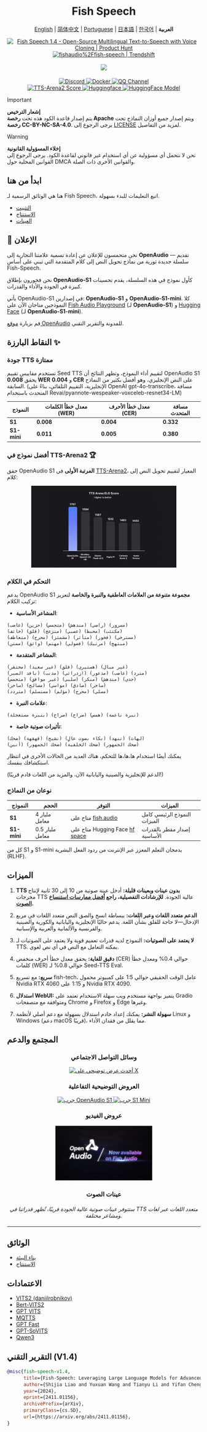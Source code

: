 <div align="center">
<h1>Fish Speech</h1>

[English](../README.md) | [简体中文](README.zh.md) | [Portuguese](README.pt-BR.md) | [日本語](README.ja.md) | [한국어](README.ko.md) | **العربية** <br>

<a href="https://www.producthunt.com/posts/fish-speech-1-4?embed=true&utm_source=badge-featured&utm_medium=badge&utm_souce=badge-fish&#0045;speech&#0045;1&#0045;4" target="_blank">
    <img src="https://api.producthunt.com/widgets/embed-image/v1/featured.svg?post_id=488440&theme=light" alt="Fish&#0032;Speech&#0032;1&#0046;4 - Open&#0045;Source&#0032;Multilingual&#0032;Text&#0045;to&#0045;Speech&#0032;with&#0032;Voice&#0032;Cloning | Product Hunt" style="width: 250px; height: 54px;" width="250" height="54" />
</a>
<a href="https://trendshift.io/repositories/7014" target="_blank">
    <img src="https://trendshift.io/api/badge/repositories/7014" alt="fishaudio%2Ffish-speech | Trendshift" style="width: 250px; height: 55px;" width="250" height="55"/>
</a>
<br>
</div>
<br>

<div align="center">
    <img src="https://count.getloli.com/get/@fish-speech?theme=asoul" /><br>
</div>

<br>

<div align="center">
    <a target="_blank" href="https://discord.gg/Es5qTB9BcN">
        <img alt="Discord" src="https://img.shields.io/discord/1214047546020728892?color=%23738ADB&label=Discord&logo=discord&logoColor=white&style=flat-square"/>
    </a>
    <a target="_blank" href="https://hub.docker.com/r/fishaudio/fish-speech">
        <img alt="Docker" src="https://img.shields.io/docker/pulls/fishaudio/fish-speech?style=flat-square&logo=docker"/>
    </a>
    <a target="_blank" href="https://pd.qq.com/s/bwxia254o">
      <img alt="QQ Channel" src="https://img.shields.io/badge/QQ-blue?logo=tencentqq">
    </a>
</div>

<div align="center">
    <a target="_blank" href="https://huggingface.co/spaces/TTS-AGI/TTS-Arena-V2">
      <img alt="TTS-Arena2 Score" src="https://img.shields.io/badge/TTS_Arena2-Rank_%231-gold?style=flat-square&logo=trophy&logoColor=white">
    </a>
    <a target="_blank" href="https://huggingface.co/spaces/fishaudio/fish-speech-1">
        <img alt="Huggingface" src="https://img.shields.io/badge/🤗%20-space%20demo-yellow"/>
    </a>
    <a target="_blank" href="https://huggingface.co/fishaudio/openaudio-s1-mini">
        <img alt="HuggingFace Model" src="https://img.shields.io/badge/🤗%20-models-orange"/>
    </a>
</div>

> [!IMPORTANT]
> **إشعار الترخيص**  
> يتم إصدار قاعدة الكود هذه تحت **رخصة Apache** ويتم إصدار جميع أوزان النماذج تحت **رخصة CC-BY-NC-SA-4.0**. يرجى الرجوع إلى [LICENSE](../LICENSE) لمزيد من التفاصيل.

> [!WARNING]
> **إخلاء المسؤولية القانونية**  
> نحن لا نتحمل أي مسؤولية عن أي استخدام غير قانوني لقاعدة الكود. يرجى الرجوع إلى القوانين المحلية حول DMCA والقوانين الأخرى ذات الصلة.

## ابدأ من هنا

هنا هي الوثائق الرسمية لـ Fish Speech، اتبع التعليمات للبدء بسهولة.

- [التثبيت](https://speech.fish.audio/ar/install/)
- [الاستنتاج](https://speech.fish.audio/ar/inference/)
- [العينات](https://speech.fish.audio/examples)

## 🎉 الإعلان

نحن متحمسون للإعلان عن إعادة تسمية علامتنا التجارية إلى **OpenAudio** — تقديم سلسلة جديدة ثورية من نماذج تحويل النص إلى كلام المتقدمة التي تبني على أساس Fish-Speech.

نحن فخورون بإطلاق **OpenAudio-S1** كأول نموذج في هذه السلسلة، يقدم تحسينات كبيرة في الجودة والأداء والقدرات.

يأتي OpenAudio-S1 في إصدارين: **OpenAudio-S1** و **OpenAudio-S1-mini**. كلا النموذجين متاحان الآن على [Fish Audio Playground](https://fish.audio) (لـ **OpenAudio-S1**) و [Hugging Face](https://huggingface.co/fishaudio/openaudio-s1-mini) (لـ **OpenAudio-S1-mini**).

قم بزيارة [موقع OpenAudio](https://openaudio.com/blogs/s1) للمدونة والتقرير التقني.

## النقاط البارزة ✨

### **جودة TTS ممتازة**

نستخدم مقاييس تقييم Seed TTS لتقييم أداء النموذج، وتظهر النتائج أن OpenAudio S1 يحقق **0.008 WER** و **0.004 CER** على النص الإنجليزي، وهو أفضل بكثير من النماذج السابقة. (الإنجليزية، التقييم التلقائي، بناءً على OpenAI gpt-4o-transcribe، مسافة المتحدث باستخدام Revai/pyannote-wespeaker-voxceleb-resnet34-LM)

| النموذج | معدل خطأ الكلمات (WER) | معدل خطأ الأحرف (CER) | مسافة المتحدث |
|-------|----------------------|---------------------------|------------------|
| **S1** | **0.008**  | **0.004**  | **0.332** |
| **S1-mini** | **0.011** | **0.005** | **0.380** |

### **أفضل نموذج في TTS-Arena2** 🏆

حقق OpenAudio S1 **المرتبة الأولى** في [TTS-Arena2](https://arena.speechcolab.org/)، المعيار لتقييم تحويل النص إلى كلام:

<div align="center">
    <img src="assets/Elo.jpg" alt="TTS-Arena2 Ranking" style="width: 75%;" />
</div>

### **التحكم في الكلام**
يدعم OpenAudio S1 **مجموعة متنوعة من العلامات العاطفية والنبرة والخاصة** لتعزيز تركيب الكلام:

- **المشاعر الأساسية**:
```
(غاضب) (حزين) (متحمس) (مندهش) (راضي) (مسرور) 
(خائف) (قلق) (منزعج) (عصبي) (محبط) (مكتئب)
(متعاطف) (محرج) (مشمئز) (متأثر) (فخور) (مسترخي)
(ممتن) (واثق) (مهتم) (فضولي) (مرتبك) (مبتهج)
```

- **المشاعر المتقدمة**:
```
(محتقر) (غير سعيد) (قلق) (هستيري) (غير مبال) 
(نافد الصبر) (مذنب) (ازدرائي) (مذعور) (غاضب) (مترد)
(متحمس) (غير موافق) (سلبي) (منكر) (مندهش) (جدي)
(ساخر) (مصالح) (مواسي) (صادق) (ساخر)
(متردد) (مستسلم) (مؤلم) (محرج) (مسلي)
```

- **علامات النبرة**:
```
(بنبرة مستعجلة) (صراخ) (صراخ) (همس) (نبرة ناعمة)
```

- **تأثيرات صوتية خاصة**:
```
(ضحك) (قهقهة) (نشيج) (بكاء بصوت عالٍ) (تنهد) (لهاث)
(أنين) (ضحك الجمهور) (ضحك الخلفية) (ضحك الجمهور)
```

يمكنك أيضًا استخدام ها،ها،ها للتحكم، هناك العديد من الحالات الأخرى في انتظار استكشافك بنفسك.

(الدعم للإنجليزية والصينية واليابانية الآن، والمزيد من اللغات قادم قريبًا!)

### **نوعان من النماذج**

| النموذج | الحجم | التوفر | الميزات |
|-------|------|--------------|----------|
| **S1** | 4 مليار معامل | متاح على [fish.audio](https://fish.audio) | النموذج الرئيسي كامل الميزات |
| **S1-mini** | 0.5 مليار معامل | متاح على Hugging Face [hf space](https://huggingface.co/spaces/fishaudio/openaudio-s1-mini) | إصدار مقطر بالقدرات الأساسية |

كل من S1 و S1-mini يدمجان التعلم المعزز عبر الإنترنت من ردود الفعل البشرية (RLHF).

## **الميزات**

1. **TTS بدون عينات وبعينات قليلة:** أدخل عينة صوتية من 10 إلى 30 ثانية لإنتاج مخرجات TTS عالية الجودة. **للإرشادات التفصيلية، راجع [أفضل ممارسات استنساخ الصوت](https://docs.fish.audio/text-to-speech/voice-clone-best-practices).**

2. **الدعم متعدد اللغات وعبر اللغات:** ببساطة انسخ والصق النص متعدد اللغات في مربع الإدخال—لا حاجة للقلق بشأن اللغة. يدعم حاليًا الإنجليزية واليابانية والكورية والصينية والفرنسية والألمانية والعربية والإسبانية.

3. **لا يعتمد على الصوتيات:** النموذج لديه قدرات تعميم قوية ولا يعتمد على الصوتيات لـ TTS. يمكنه التعامل مع النص في أي نص لغوي.

4. **دقيق للغاية:** يحقق معدل خطأ أحرف منخفض (CER) حوالي 0.4% ومعدل خطأ كلمات (WER) حوالي 0.8% لـ Seed-TTS Eval.

5. **سريع:** مع تسريع fish-tech، عامل الوقت الحقيقي حوالي 1:5 على كمبيوتر محمول Nvidia RTX 4060 و 1:15 على Nvidia RTX 4090.

6. **استدلال WebUI:** يتميز بواجهة مستخدم ويب سهلة الاستخدام تعتمد على Gradio ومتوافقة مع متصفحات Chrome و Firefox و Edge وغيرها.

7. **سهولة النشر:** يمكنك إعداد خادم استدلال بسهولة مع دعم أصلي لأنظمة Linux و Windows (دعم macOS قريبًا)، مما يقلل من فقدان الأداء.

## المجتمع والدعم

<div align="center">

### **وسائل التواصل الاجتماعي**
<a href="https://x.com/FishAudio/status/1929915992299450398" target="_blank">
    <img src="https://img.shields.io/badge/𝕏-Latest_Demo-black?style=for-the-badge&logo=x&logoColor=white" alt="أحدث عرض توضيحي على X" />
</a>

### **العروض التوضيحية التفاعلية**
<a href="https://fish.audio" target="_blank">
    <img src="https://img.shields.io/badge/Fish_Audio-Try_OpenAudio_S1-blue?style=for-the-badge" alt="جرب OpenAudio S1" />
</a>
<a href="https://huggingface.co/spaces/fishaudio/openaudio-s1-mini" target="_blank">
    <img src="https://img.shields.io/badge/Hugging_Face-Try_S1_Mini-yellow?style=for-the-badge" alt="جرب S1 Mini" />
</a>

### **عروض الفيديو**

<a href="https://www.youtube.com/watch?v=SYuPvd7m06A" target="_blank">
    <img src="../docs/assets/Thumbnail.jpg" alt="OpenAudio S1 Video" style="width: 50%;" />
</a>

### **عينات الصوت**
<div style="margin: 20px 0;">
    <em>ستتوفر عينات صوتية عالية الجودة قريبًا، تُظهر قدراتنا في TTS متعدد اللغات عبر لغات ومشاعر مختلفة.</em>
</div>

</div>

---

## الوثائق

- [بناء البيئة](ar/install.md)
- [الاستنتاج](ar/inference.md)

## الاعتمادات

- [VITS2 (daniilrobnikov)](https://github.com/daniilrobnikov/vits2)
- [Bert-VITS2](https://github.com/fishaudio/Bert-VITS2)
- [GPT VITS](https://github.com/innnky/gpt-vits)
- [MQTTS](https://github.com/b04901014/MQTTS)
- [GPT Fast](https://github.com/pytorch-labs/gpt-fast)
- [GPT-SoVITS](https://github.com/RVC-Boss/GPT-SoVITS)
- [Qwen3](https://github.com/QwenLM/Qwen3)

## التقرير التقني (V1.4)
```bibtex
@misc{fish-speech-v1.4,
      title={Fish-Speech: Leveraging Large Language Models for Advanced Multilingual Text-to-Speech Synthesis},
      author={Shijia Liao and Yuxuan Wang and Tianyu Li and Yifan Cheng and Ruoyi Zhang and Rongzhi Zhou and Yijin Xing},
      year={2024},
      eprint={2411.01156},
      archivePrefix={arXiv},
      primaryClass={cs.SD},
      url={https://arxiv.org/abs/2411.01156},
}
```
